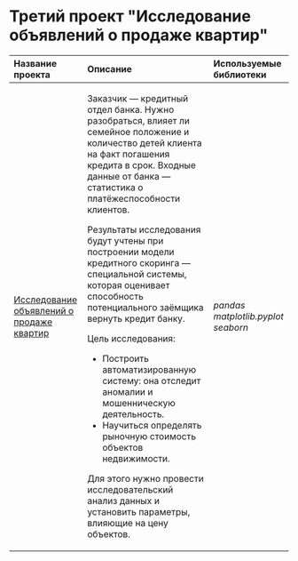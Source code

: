 # Третий проект "Исследование объявлений о продаже квартир"

| Название проекта | Описание | Используемые библиотеки | 
| :---------------------- | :---------------------- | :---------------------- |
| [Исследование объявлений о продаже квартир](real_estate_data.csv) | <p>Заказчик — кредитный отдел банка. Нужно разобраться, влияет ли семейное положение и количество детей клиента на факт погашения кредита в срок. Входные данные от банка — статистика о платёжеспособности клиентов.</p> <p>Результаты исследования будут учтены при построении модели кредитного скоринга — специальной системы, которая оценивает способность потенциального заёмщика вернуть кредит банку.</p> <p>Цель исследования:</p> <ul><li>Построить автоматизированную систему: она отследит аномалии и мошенническую деятельность.</li> <li>Научиться определять рыночную стоимость объектов недвижимости.</li></ul> <p>Для этого нужно провести исследовательский анализ данных и установить параметры, влияющие на цену объектов.</p>| *pandas* *matplotlib.pyplot* *seaborn*
